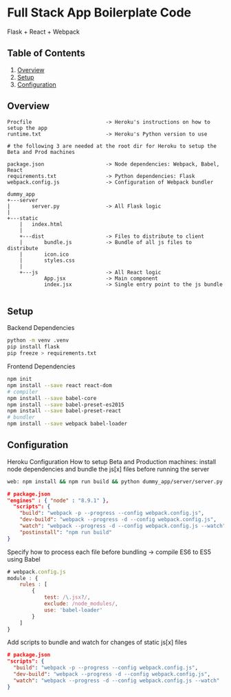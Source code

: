 # Full Stack App Boilerplate Code
Flask + React + Webpack

## Table of Contents
1. [Overview](#overview)
2. [Setup](#setup)
3. [Configuration](#configuration)

## Overview
```
Procfile                        -> Heroku's instructions on how to setup the app
runtime.txt                     -> Heroku's Python version to use 

# the following 3 are needed at the root dir for Heroku to setup the Beta and Prod machines

package.json                    -> Node dependencies: Webpack, Babel, React
requirements.txt                -> Python dependencies: Flask
webpack.config.js               -> Configuration of Webpack bundler

dummy_app
+---server                      
|       server.py               -> All Flask logic
|        
+---static              
    |   index.html 
    |   
    +---dist                    -> Files to distribute to client
    |       bundle.js           -> Bundle of all js files to distribute
    |       icon.ico
    |       styles.css
    |       
    +---js                      -> All React logic
            App.jsx             -> Main component
            index.jsx           -> Single entry point to the js bundle
  
```

## Setup

Backend Dependencies
```bash
python -m venv .venv
pip install flask
pip freeze > requirements.txt
```

Frontend Dependencies
```bash
npm init
npm install --save react react-dom
# compiler
npm install --save babel-core
npm install --save babel-preset-es2015
npm install --save babel-preset-react
# bundler 
npm install --save webpack babel-loader

```


## Configuration

Heroku Configuration
How to setup Beta and Production machines: install node dependencies and bundle the js[x] files before running the server
```bash
web: npm install && npm run build && python dummy_app/server/server.py
```


```json
# package.json
"engines" : { "node" : "8.9.1" }, 
  "scripts": {
    "build": "webpack -p --progress --config webpack.config.js",
    "dev-build": "webpack --progress -d --config webpack.config.js",
    "watch": "webpack --progress -d --config webpack.config.js --watch",
    "postinstall": "npm run build"
}
```


Specify how to process each file before bundling -> compile ES6 to ES5 using Babel
```javascript
# webpack.config.js
module : {
    rules : [
        {
            test: /\.jsx?/,
            exclude: /node_modules/,
            use: 'babel-loader'
        }
    ]
}
```

Add scripts to bundle and watch for changes of static js[x] files
```json
# package.json
"scripts": {
  "build": "webpack -p --progress --config webpack.config.js",
  "dev-build": "webpack --progress -d --config webpack.config.js",
  "watch": "webpack --progress -d --config webpack.config.js --watch"
}
```
